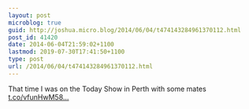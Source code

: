 ```yaml
---
layout: post
microblog: true
guid: http://joshua.micro.blog/2014/06/04/t474143284961370112.html
post_id: 41420
date: 2014-06-04T21:59:02+1100
lastmod: 2019-07-30T17:41:50+1100
type: post
url: /2014/06/04/t474143284961370112.html
---
```

That time I was on the Today Show in Perth with some mates [t.co/vfunHwM58...](https://t.co/vfunHwM58e)
